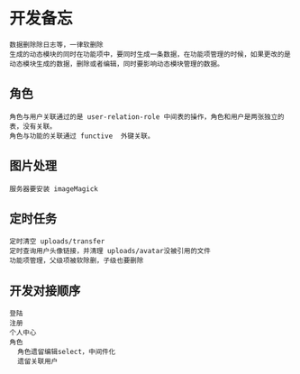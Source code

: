 # 开发备忘

```
数据删除除日志等，一律软删除
生成的动态模块的同时在功能项中，要同时生成一条数据，在功能项管理的时候，如果更改的是动态模块生成的数据，删除或者编辑，同时要影响动态模块管理的数据。

```

## 角色
```
角色与用户关联通过的是 user-relation-role 中间表的操作，角色和用户是两张独立的表，没有关联。
角色与功能的关联通过 functive  外键关联。
```

## 图片处理
```
服务器要安装 imageMagick
```

## 定时任务
```
定时清空 uploads/transfer
定时查询用户头像链接，并清理 uploads/avatar没被引用的文件
功能项管理，父级项被软除删，子级也要删除
```

## 开发对接顺序
```
登陆
注册
个人中心
角色
  角色遗留编辑select，中间件化
  遗留关联用户
  
```

